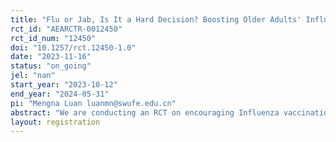 ```yaml
---
title: "Flu or Jab, Is It a Hard Decision? Boosting Older Adults' Influenza Vaccination through Text-based Nudge and Lottery"
rct_id: "AEARCTR-0012450"
rct_id_num: "12450"
doi: "10.1257/rct.12450-1.0"
date: "2023-11-16"
status: "on_going"
jel: "nan"
start_year: "2023-10-12"
end_year: "2024-05-31"
pi: "Mengna Luan luanmn@swufe.edu.cn"
abstract: "We are conducting an RCT on encouraging Influenza vaccinations among older adults in poor regions in China. We recruit participants following the three criteria: (1) aged 60 or above; (2) not vaccinated against the flu yet for this year; (3) eligible for local vaccine policy. We randomize participants equally into 3 three arms, (1) control, (2) receiving a modified version of the most effective text-based nudges in Milkman, et al. (2021), and (3) receiving a lottery of getting vouchers for flu vaccination. We collect survey data before and after the nudges or lottery as well as administrative data on vaccination, other health-related behaviors and outcomes, and health expenditure for program evaluation."
layout: registration
---
```


